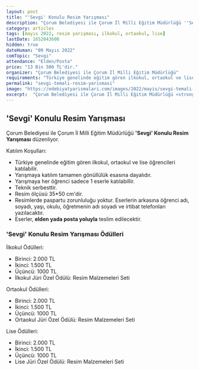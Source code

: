 ```yaml
---
layout: post
title: "'Sevgi' Konulu Resim Yarışması"
description: "Çorum Belediyesi ile Çorum İl Milli Eğitim Müdürlüğü ''Sevgi' Konulu Resim Yarışması' düzenliyor."
category: articles
tags: [mayıs 2022, resim yarışması, ilkokul, ortaokul, lise]
lastDate: 1652043600
hidden: true
dateHuman: "09 Mayıs 2022"
comTopic: "Sevgi"
attendance: "Elden/Posta"
price: "13 Bin 500 TL'dir."
organizer: "Çorum Belediyesi ile Çorum İl Milli Eğitim Müdürlüğü"
requirements: "Türkiye genelinde eğitim gören ilkokul, ortaokul ve lise öğrencileri katılabilir."
permalink: "sevgi-temali-resim-yarismasi"
image: "https://edebiyatyarismalari.com/images/2022/mayis/sevgi-temali-resim-yarismasi.jpg"
excerpt:  "Çorum Belediyesi ile Çorum İl Milli Eğitim Müdürlüğü <strong> 'Sevgi' Konulu Resim Yarışması </strong> düzenliyor."
---
```


## 'Sevgi' Konulu Resim Yarışması
Çorum Belediyesi ile Çorum İl Milli Eğitim Müdürlüğü **'Sevgi' Konulu Resim Yarışması** düzenliyor.

Katılım Koşulları:
- Türkiye genelinde eğitim gören ilkokul, ortaokul ve lise öğrencileri katılabilir.
- Yarışmaya katılım tamamen gönüllülük esasına dayalıdır.
- Yarışmaya her öğrenci sadece 1 eserle katılabillir.
- Teknik serbesttir. 
- Resim ölçüsü 35*50 cm'dir.
- Resimlerde paspartu zorunluluğu yoktur. Eserlerin arkasına öğrenci adı, soyadı, yaşı, okulu, öğretmenin adı soyadı ve irtibat telefonları yazılacaktır.
- Eserler, **elden yada posta yoluyla** teslim edilecektir.

### 'Sevgi' Konulu Resim Yarışması Ödülleri
İlkokul Ödülleri:
- Birinci: 2.000 TL
- İkinci: 1.500 TL
- Üçüncü: 1000 TL
- İlkokul Jüri Özel Ödülü: Resim Malzemeleri Seti

Ortaokul Ödülleri:
- Birinci: 2.000 TL
- İkinci: 1.500 TL
- Üçüncü: 1000 TL
- Ortaokul Jüri Özel Ödülü: Resim Malzemeleri Seti

Lise Ödülleri:
- Birinci: 2.000 TL
- İkinci: 1.500 TL
- Üçüncü: 1000 TL
- Lise Jüri Özel Ödülü: Resim Malzemeleri Seti